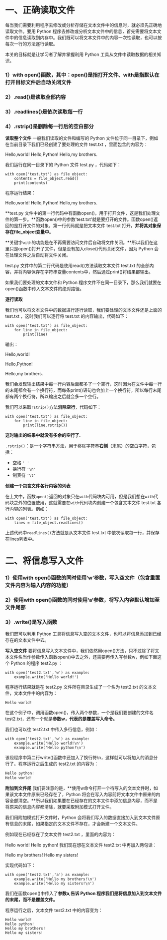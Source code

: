 # 一、正确读取文件

每当我们需要利用程序去修改或分析存储在文本文件中的信息时，就必须先正确地读取文件。要用 Python 程序去修改或分析文本文件中的信息，首先需要将文本文件中的信息读取到内存中。我们既可以将文本文件中的内容一次性读取，也可以按每次一行的方法逐行读取。

本关的目标就是让学习者了解并掌握利用 Python 工具从文件中读取数据的相关知识。

### 1）with open()函数，其中：open()是指打开文件、with是指默认在打开目标文件后自动关闭文件

### 2）.read()是读取全部内容

### 3）.readlines()是依次读取每一行

### 4）.rstrip()是删除每一行后的空白部分

**读取整个文件**
一般我们读取的文件和编写的 Python 文件位于同一目录下，例如在当前目录下我们已经创建了要处理的文件 test.txt ，里面包含的内容为：

Hello,world!
Hello,Python!
Hello,my brothers.

我们运行在同一目录下的 Python 文件 test.py ，代码如下：

```
with open('test.txt') as file_object:
    contents = file_object.read()
    print(contents)
```

程序运行结果：

Hello,world!
Hello,Python!
Hello,my brothers.



**test.py 文件中的第一行代码中有函数open()，用于打开文件，这是我们处理文件的第一步。**函数open()中的参数'test.txt'就是要打开的文件。函数open()返回的是打开文件的对象，第一行代码就是把文本文件 test.txt 打开，**并将其对象保存在file_object变量中**。

**关键字`with`的功能是在不再需要访问文件后自动将文件关闭。**所以我们在这里只是open()打开了文件，但是没有加入close()代码关闭文件，因为 Python 会在处理文件之后自动将文件关闭。

test.py 文件中的第二行代码是使用read()方法读取文本文件 test.txt 的全部内容，并将内容保存在字符串变量contents中，然后通过print()将结果都输出。

如果我们要处理的文本文件和 Python 程序文件不在同一目录下，那么我们就要在open()函数中传入文本文件的绝对路径。

**逐行读取**

我们也可以将文本文件中的数据进行逐行读取，我们要处理的文本文件还是上面的 test.txt ，这时我们可以逐行将 test.txt 的内容输出，代码如下：

```
with open('test.txt') as file_object:
    for line in file_object:
        print(line)
```

输出：

Hello,world!

Hello,Python!

Hello,my brothers.

我们会发现输出结果中每一行内容后面都多了一个空行，这时因为在文件中每一行的末尾都会有一个换行符，而每条print()语句也会加上一个换行符，所以每行末尾都有两个换行符，所以输出之后就会多一个空行。

我们可以采取`rstrip()`方法**消除空行**，代码如下：

```
with open('test.txt') as file_object:
    for line in file_object:
        print(line.rstrip())
```

**这时输出的结果中就没有多余的空行了.**

`.rstrip()`：是一个字符串方法，用于移除字符串**右侧**（末尾）的空白字符，包括：

- 空格 `' '`
- 换行符 `'\n'`
- 制表符 `'\t'`

**创建一个包含文件各行内容的列表**

在上文中，函数`open()`返回的对象只在`with`代码块内可用，但是我们想在`with`代码块之外的位置使用，这就需要在`with`代码块内创建一个包含文本文件 test.txt 各行内容的列表。例如：

```
with open('test.txt') as file_object:
    lines = file_object.readlines()
```

上述代码中`readlines()`方法就是从文本文件 test.txt 中依次读取每一行，并保存在lines列表中。

# 二、将信息写入文件

### 1）使用with open()函数的同时使用‘w’参数，写入空文件（包含重置文件内容为输入内容的功能）

### 2）使用with open()函数的同时使用‘a’参数，将写入内容默认增加至文件尾部

### 3）.write()是写入函数

我们既可以利用 Python 工具将信息写入空的文本文件，也可以将信息添加到已经存在的文本文件中去。

**写入空文件**
要将信息写入文本文件中，我们依然用open()方法，只不过除了将文本文件名当作参数传入函数open()中去之外，还需要再传入写参数w，例如下面这个 Python 的程序 test2.py ：

```
with open('test2.txt','w') as example:
    example.write('Hello world!')
```


程序运行结果就是在 test2.py 文件所在目录生成了一个名为 test2.txt 的文本文件，文本文件中的内容为：

`Hello world!`

在这个例子中，调用函数open()，传入两个参数，一个是我们要创建的文件名test2.txt，还有一个就是**参数w，代表的是覆盖写入命令。**

我们也可以往 test2.txt 中传入多行信息，例如：

```
with open('test2.txt','w') as example:
    example.write('Hello world!\n')
    example.write('Hello python!\n')
```

该段程序中第二行write()函数中还加入了换行符\n，这样就可以将加入的消息分行了。程序运行之后生成的 test2.txt 的内容为：

```python
Hello python!
Hello world!
```

**附加到文件尾**
我们要注意的是，**使用w命令打开一个待写入的文本文件时，如果该文本文件原来已经存在了，Python 将会在写入内容前将文本文件中原来的内容全部清空。**所以我们如果要在已经存在的文本文件中添加信息内容，而不是将原来的信息内容都清除，就要采取附加模式打开文件。

我们用附加模式打开文件时，Python 会将我们写入的数据直接加入到文本文件原有信息的末尾，如果指定的文本文件不存在，才会新建一个文本文件。

例如现在已经存在了文本文件 test2.txt ，里面的内容为：

Hello world!
Hello python!
我们现在想在文本文件 test2.txt 中再加入两句话：

Hello my brothers!
Hello my sisters!

实现代码如下：

```
with open('test2.txt','a') as example:
    example.write('Hello my brothers!\n')
    example.write('Hello my sisters!\n')
```


我们在函数open()中传入了**参数a,告诉 Python 程序我们是将信息加入到文本文件的末尾，而不是覆盖文件。**

程序运行之后，文本文件 test2.txt 中的内容变为：

```
Hello world!
Hello python!
Hello my brothers!
Hello my sisters!
```